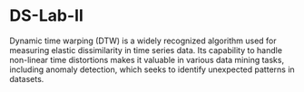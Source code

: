 # DS-Lab-II
 Dynamic time warping (DTW) is a widely recognized algorithm used for measuring elastic dissimilarity in time series data. Its capability to handle non-linear time distortions makes it valuable in various data mining tasks, including anomaly detection, which seeks to identify unexpected patterns in datasets.
